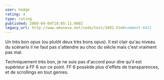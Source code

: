 ```yaml
---
user: hedge
rating: 4
type: rating
published: 2008-04-04T18:05:11.000Z
legacy_url: http://www.emunova.net/veda/test/2092.htm#comment-9421
---
```

Un très bon opus (ou plutôt deux très bons opus).
Il est clair qu'au niveau du scénario il ne faut pas s'attendre au choc du siècle mais c'est vraiment pas mal.

Techniquement très bon, je ne suis pas d'accord pour dire qu'il est supérieur à FF 6 sur ce point.
FF 6 possède plus d'effets de transparences, et de scrollings en tout genres.